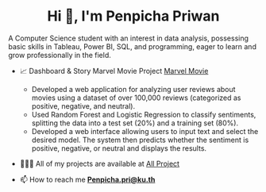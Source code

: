<h1 align="center">Hi 👋, I'm Penpicha Priwan</h1>
A Computer Science student with an interest in data analysis, possessing basic skills in Tableau, Power BI, SQL, and programming, eager to learn and grow professionally in the field.

- 📈 Dashboard & Story Marvel Movie Project [Marvel Movie](Business-data.md)
  - Developed a web application for analyzing user reviews about movies using a dataset of over 100,000 reviews (categorized as positive, negative, and neutral).
  - Used Random Forest and Logistic Regression to classify sentiments, splitting the data into a test set (20%) and a training set (80%).
  - Developed a web interface allowing users to input text and select the desired model. The system then predicts whether the sentiment is positive, negative, or neutral and displays the results.

- 👩🏻‍💻 All of my projects are available at [All Project](https://drive.google.com/drive/folders/1-5FTNCxjGfQgde-A9j5ApqqTEVtRJr7I?usp=drive_link)

- 📫 How to reach me **Penpicha.pri@ku.th**
